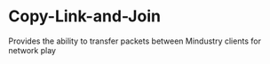 # Copy-Link-and-Join
Provides the ability to transfer packets between Mindustry clients for network play
